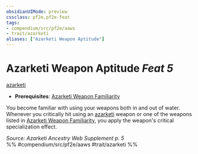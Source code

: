 ```yaml
---
obsidianUIMode: preview
cssclass: pf2e,pf2e-feat
tags:
- compendium/src/pf2e/aaws
- trait/azarketi
aliases: ["Azarketi Weapon Aptitude"]
---
```

# Azarketi Weapon Aptitude  *Feat 5*  
[azarketi](rules/traits/azarketi-loag.md "Azarketi Ancestry & Heritage Trait")  

- **Prerequisites**: [Azarketi Weapon Familiarity](compendium/feats/azarketi-weapon-familiarity-aaws.md)

You become familiar with using your weapons both in and out of water. Whenever you critically hit using an [azarketi](rules/traits/azarketi-loag.md "Azarketi Ancestry & Heritage Trait") weapon or one of the weapons listed in [Azarketi Weapon Familiarity](compendium/feats/azarketi-weapon-familiarity-aaws.md), you apply the weapon's critical specialization effect.

*Source: Azarketi Ancestry Web Supplement p. 5*  
%% #compendium/src/pf2e/aaws #trait/azarketi %%